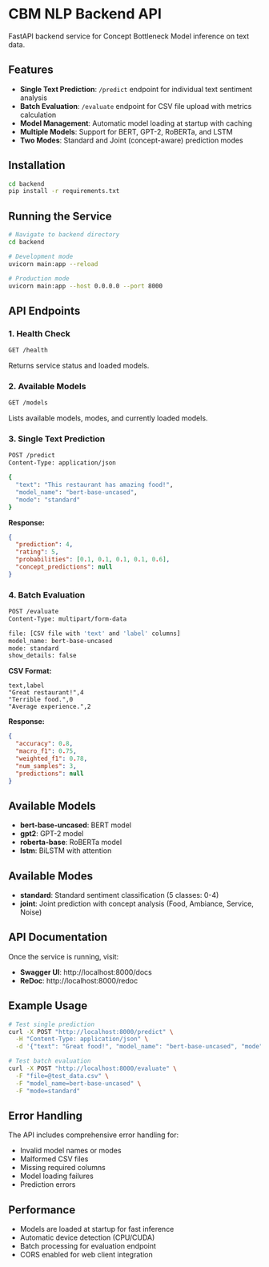 # CBM NLP Backend API

FastAPI backend service for Concept Bottleneck Model inference on text data.

## Features

- **Single Text Prediction**: `/predict` endpoint for individual text sentiment analysis
- **Batch Evaluation**: `/evaluate` endpoint for CSV file upload with metrics calculation
- **Model Management**: Automatic model loading at startup with caching
- **Multiple Models**: Support for BERT, GPT-2, RoBERTa, and LSTM
- **Two Modes**: Standard and Joint (concept-aware) prediction modes

## Installation

```bash
cd backend
pip install -r requirements.txt
```

## Running the Service

```bash
# Navigate to backend directory
cd backend

# Development mode
uvicorn main:app --reload

# Production mode
uvicorn main:app --host 0.0.0.0 --port 8000
```

## API Endpoints

### 1. Health Check
```bash
GET /health
```
Returns service status and loaded models.

### 2. Available Models
```bash
GET /models
```
Lists available models, modes, and currently loaded models.

### 3. Single Text Prediction
```bash
POST /predict
Content-Type: application/json

{
  "text": "This restaurant has amazing food!",
  "model_name": "bert-base-uncased",
  "mode": "standard"
}
```

**Response:**
```json
{
  "prediction": 4,
  "rating": 5,
  "probabilities": [0.1, 0.1, 0.1, 0.1, 0.6],
  "concept_predictions": null
}
```

### 4. Batch Evaluation
```bash
POST /evaluate
Content-Type: multipart/form-data

file: [CSV file with 'text' and 'label' columns]
model_name: bert-base-uncased
mode: standard
show_details: false
```

**CSV Format:**
```csv
text,label
"Great restaurant!",4
"Terrible food.",0
"Average experience.",2
```

**Response:**
```json
{
  "accuracy": 0.8,
  "macro_f1": 0.75,
  "weighted_f1": 0.78,
  "num_samples": 3,
  "predictions": null
}
```

## Available Models

- **bert-base-uncased**: BERT model
- **gpt2**: GPT-2 model  
- **roberta-base**: RoBERTa model
- **lstm**: BiLSTM with attention

## Available Modes

- **standard**: Standard sentiment classification (5 classes: 0-4)
- **joint**: Joint prediction with concept analysis (Food, Ambiance, Service, Noise)

## API Documentation

Once the service is running, visit:
- **Swagger UI**: http://localhost:8000/docs
- **ReDoc**: http://localhost:8000/redoc

## Example Usage

```bash
# Test single prediction
curl -X POST "http://localhost:8000/predict" \
  -H "Content-Type: application/json" \
  -d '{"text": "Great food!", "model_name": "bert-base-uncased", "mode": "standard"}'

# Test batch evaluation
curl -X POST "http://localhost:8000/evaluate" \
  -F "file=@test_data.csv" \
  -F "model_name=bert-base-uncased" \
  -F "mode=standard"
```

## Error Handling

The API includes comprehensive error handling for:
- Invalid model names or modes
- Malformed CSV files
- Missing required columns
- Model loading failures
- Prediction errors

## Performance

- Models are loaded at startup for fast inference
- Automatic device detection (CPU/CUDA)
- Batch processing for evaluation endpoint
- CORS enabled for web client integration
